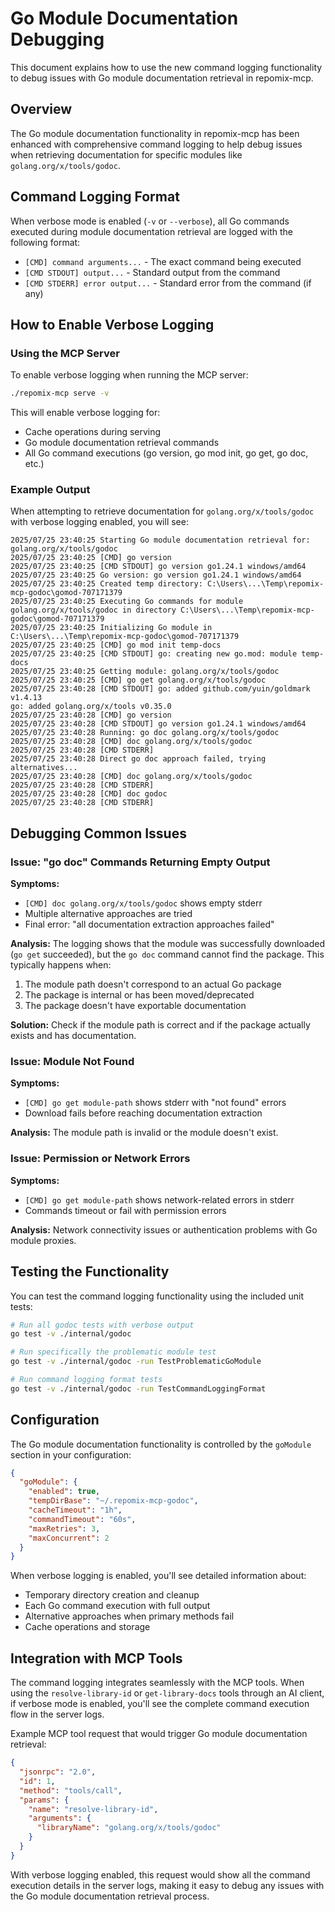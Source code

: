 # Go Module Documentation Debugging

This document explains how to use the new command logging functionality to debug issues with Go module documentation retrieval in repomix-mcp.

## Overview

The Go module documentation functionality in repomix-mcp has been enhanced with comprehensive command logging to help debug issues when retrieving documentation for specific modules like `golang.org/x/tools/godoc`.

## Command Logging Format

When verbose mode is enabled (`-v` or `--verbose`), all Go commands executed during module documentation retrieval are logged with the following format:

- `[CMD] command arguments...` - The exact command being executed
- `[CMD STDOUT] output...` - Standard output from the command
- `[CMD STDERR] error output...` - Standard error from the command (if any)

## How to Enable Verbose Logging

### Using the MCP Server

To enable verbose logging when running the MCP server:

```bash
./repomix-mcp serve -v
```

This will enable verbose logging for:
- Cache operations during serving
- Go module documentation retrieval commands
- All Go command executions (go version, go mod init, go get, go doc, etc.)

### Example Output

When attempting to retrieve documentation for `golang.org/x/tools/godoc` with verbose logging enabled, you will see:

```
2025/07/25 23:40:25 Starting Go module documentation retrieval for: golang.org/x/tools/godoc
2025/07/25 23:40:25 [CMD] go version
2025/07/25 23:40:25 [CMD STDOUT] go version go1.24.1 windows/amd64
2025/07/25 23:40:25 Go version: go version go1.24.1 windows/amd64
2025/07/25 23:40:25 Created temp directory: C:\Users\...\Temp\repomix-mcp-godoc\gomod-707171379
2025/07/25 23:40:25 Executing Go commands for module golang.org/x/tools/godoc in directory C:\Users\...\Temp\repomix-mcp-godoc\gomod-707171379
2025/07/25 23:40:25 Initializing Go module in C:\Users\...\Temp\repomix-mcp-godoc\gomod-707171379
2025/07/25 23:40:25 [CMD] go mod init temp-docs
2025/07/25 23:40:25 [CMD STDOUT] go: creating new go.mod: module temp-docs
2025/07/25 23:40:25 Getting module: golang.org/x/tools/godoc
2025/07/25 23:40:25 [CMD] go get golang.org/x/tools/godoc
2025/07/25 23:40:28 [CMD STDOUT] go: added github.com/yuin/goldmark v1.4.13
go: added golang.org/x/tools v0.35.0
2025/07/25 23:40:28 [CMD] go version
2025/07/25 23:40:28 [CMD STDOUT] go version go1.24.1 windows/amd64
2025/07/25 23:40:28 Running: go doc golang.org/x/tools/godoc
2025/07/25 23:40:28 [CMD] doc golang.org/x/tools/godoc
2025/07/25 23:40:28 [CMD STDERR]
2025/07/25 23:40:28 Direct go doc approach failed, trying alternatives...
2025/07/25 23:40:28 [CMD] doc golang.org/x/tools/godoc
2025/07/25 23:40:28 [CMD STDERR]
2025/07/25 23:40:28 [CMD] doc godoc
2025/07/25 23:40:28 [CMD STDERR]
```

## Debugging Common Issues

### Issue: "go doc" Commands Returning Empty Output

**Symptoms:**
- `[CMD] doc golang.org/x/tools/godoc` shows empty stderr
- Multiple alternative approaches are tried
- Final error: "all documentation extraction approaches failed"

**Analysis:**
The logging shows that the module was successfully downloaded (`go get` succeeded), but the `go doc` command cannot find the package. This typically happens when:

1. The module path doesn't correspond to an actual Go package
2. The package is internal or has been moved/deprecated
3. The package doesn't have exportable documentation

**Solution:**
Check if the module path is correct and if the package actually exists and has documentation.

### Issue: Module Not Found

**Symptoms:**
- `[CMD] go get module-path` shows stderr with "not found" errors
- Download fails before reaching documentation extraction

**Analysis:**
The module path is invalid or the module doesn't exist.

### Issue: Permission or Network Errors

**Symptoms:**
- `[CMD] go get module-path` shows network-related errors in stderr
- Commands timeout or fail with permission errors

**Analysis:**
Network connectivity issues or authentication problems with Go module proxies.

## Testing the Functionality

You can test the command logging functionality using the included unit tests:

```bash
# Run all godoc tests with verbose output
go test -v ./internal/godoc

# Run specifically the problematic module test
go test -v ./internal/godoc -run TestProblematicGoModule

# Run command logging format tests
go test -v ./internal/godoc -run TestCommandLoggingFormat
```

## Configuration

The Go module documentation functionality is controlled by the `goModule` section in your configuration:

```json
{
  "goModule": {
    "enabled": true,
    "tempDirBase": "~/.repomix-mcp-godoc",
    "cacheTimeout": "1h",
    "commandTimeout": "60s",
    "maxRetries": 3,
    "maxConcurrent": 2
  }
}
```

When verbose logging is enabled, you'll see detailed information about:
- Temporary directory creation and cleanup
- Each Go command execution with full output
- Alternative approaches when primary methods fail
- Cache operations and storage

## Integration with MCP Tools

The command logging integrates seamlessly with the MCP tools. When using the `resolve-library-id` or `get-library-docs` tools through an AI client, if verbose mode is enabled, you'll see the complete command execution flow in the server logs.

Example MCP tool request that would trigger Go module documentation retrieval:
```json
{
  "jsonrpc": "2.0",
  "id": 1,
  "method": "tools/call",
  "params": {
    "name": "resolve-library-id",
    "arguments": {
      "libraryName": "golang.org/x/tools/godoc"
    }
  }
}
```

With verbose logging enabled, this request would show all the command execution details in the server logs, making it easy to debug any issues with the Go module documentation retrieval process.